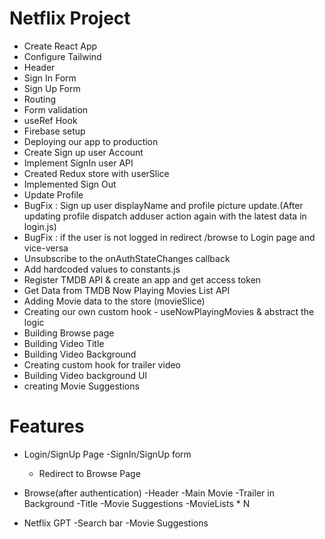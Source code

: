 # Netflix Project

- Create React App
- Configure Tailwind
- Header
- Sign In Form
- Sign Up Form
- Routing
- Form validation
- useRef Hook
- Firebase setup
- Deploying our app to production
- Create Sign up user Account
- Implement SignIn user API
- Created Redux store with userSlice
- Implemented Sign Out
- Update Profile
- BugFix : Sign up user displayName and profile picture update.(After updating profile dispatch adduser action again with the latest data in login.js)
- BugFix : if the user is not logged in redirect /browse to Login page and vice-versa
- Unsubscribe to the onAuthStateChanges callback
- Add hardcoded values to constants.js
- Register TMDB API & create an app and get access token
- Get Data from TMDB Now Playing Movies List API
- Adding Movie data to the store (movieSlice)
- Creating our own custom hook - useNowPlayingMovies & abstract the logic
- Building Browse page
- Building Video Title
- Building Video Background
- Creating custom hook for trailer video
- Building Video background UI
- creating Movie Suggestions

# Features

- Login/SignUp Page
  -SignIn/SignUp form

  - Redirect to Browse Page

- Browse(after authentication)
  -Header
  -Main Movie
  -Trailer in Background
  -Title
  -Movie Suggestions
  -MovieLists \* N

- Netflix GPT
  -Search bar
  -Movie Suggestions
